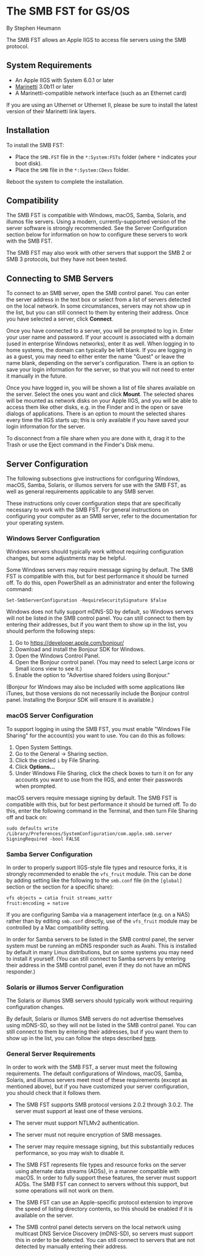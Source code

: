 The SMB FST for GS/OS
=====================
By Stephen Heumann

The SMB FST allows an Apple IIGS to access file servers using the SMB protocol.

System Requirements
-------------------
* An Apple IIGS with System 6.0.1 or later
* [Marinetti][1] 3.0b11 or later
* A Marinetti-compatible network interface (such as an Ethernet card)

If you are using an Uthernet or Uthernet II, please be sure to install the latest version of their Marinetti link layers.

[1]: http://www.apple2.org/marinetti/


Installation
------------
To install the SMB FST:

* Place the `SMB.FST` file in the `*:System:FSTs` folder (where `*` indicates your boot disk).
* Place the `SMB` file in the `*:System:CDevs` folder.

Reboot the system to complete the installation.


Compatibility
-------------
The SMB FST is compatible with Windows, macOS, Samba, Solaris, and illumos file servers. Using a modern, currently-supported version of the server software is strongly recommended. See the Server Configuration section below for information on how to configure these servers to work with the SMB FST.

The SMB FST may also work with other servers that support the SMB 2 or SMB 3 protocols, but they have not been tested.


Connecting to SMB Servers
-------------------------
To connect to an SMB server, open the SMB control panel. You can enter the server address in the text box or select from a list of servers detected on the local network. In some circumstances, servers may not show up in the list, but you can still connect to them by entering their address. Once you have selected a server, click __Connect__.

Once you have connected to a server, you will be prompted to log in. Enter your user name and password. If your account is associated with a domain (used in enterprise Windows networks), enter it as well. When logging in to home systems, the domain can typically be left blank. If you are logging in as a guest, you may need to either enter the name "Guest" or leave the name blank, depending on the server's configuration. There is an option to save your login information for the server, so that you will not need to enter it manually in the future.

Once you have logged in, you will be shown a list of file shares available on the server. Select the ones you want and click __Mount__. The selected shares will be mounted as network disks on your Apple IIGS, and you will be able to access them like other disks, e.g. in the Finder and in the open or save dialogs of applications. There is an option to mount the selected shares every time the IIGS starts up; this is only available if you have saved your login information for the server.

To disconnect from a file share when you are done with it, drag it to the Trash or use the Eject command in the Finder's Disk menu.


Server Configuration
--------------------
The following subsections give instructions for configuring Windows, macOS, Samba, Solaris, or illumos servers for use with the SMB FST, as well as general requirements applicable to any SMB server.

These instructions only cover configuration steps that are specifically necessary to work with the SMB FST. For general instructions on configuring your computer as an SMB server, refer to the documentation for your operating system.


### Windows Server Configuration

Windows servers should typically work without requiring configuration changes, but some adjustments may be helpful.

Some Windows servers may require message signing by default. The SMB FST is compatible with this, but for best performance it should be turned off. To do this, open PowerShell as an administrator and enter the following command:

    Set-SmbServerConfiguration -RequireSecuritySignature $false

Windows does not fully support mDNS-SD by default, so Windows servers will not be listed in the SMB control panel. You can still connect to them by entering their addresses, but if you want them to show up in the list, you should perform the following steps:

1. Go to https://developer.apple.com/bonjour/
2. Download and install the Bonjour SDK for Windows.
3. Open the Windows Control Panel.
4. Open the Bonjour control panel. (You may need to select Large icons or Small icons view to see it.)
5. Enable the option to "Advertise shared folders using Bonjour."

(Bonjour for Windows may also be included with some applications like iTunes, but those versions do not necessarily include the Bonjour control panel. Installing the Bonjour SDK will ensure it is available.)


### macOS Server Configuration

To support logging in using the SMB FST, you must enable "Windows File Sharing" for the account(s) you want to use. You can do this as follows:

1. Open System Settings.
2. Go to the General -> Sharing section.
3. Click the circled `i` by File Sharing.
4. Click __Options...__
5. Under Windows File Sharing, click the check boxes to turn it on for any accounts you want to use from the IIGS, and enter their passwords when prompted.

macOS servers require message signing by default. The SMB FST is compatible with this, but for best performance it should be turned off. To do this, enter the following command in the Terminal, and then turn File Sharing off and back on:

    sudo defaults write /Library/Preferences/SystemConfiguration/com.apple.smb.server SigningRequired -bool FALSE


### Samba Server Configuration

In order to properly support IIGS-style file types and resource forks, it is strongly recommended to enable the `vfs_fruit` module. This can be done by adding setting like the following to the `smb.conf` file (in the `[global]` section or the section for a specific share):

    vfs objects = catia fruit streams_xattr
    fruit:encoding = native

If you are configuring Samba via a management interface (e.g. on a NAS) rather than by editing `smb.conf` directly, use of the `vfs_fruit` module may be controlled by a Mac compatibility setting.

In order for Samba servers to be listed in the SMB control panel, the server system must be running an mDNS responder such as Avahi. This is installed by default in many Linux distributions, but on some systems you may need to install it yourself. (You can still connect to Samba servers by entering their address in the SMB control panel, even if they do not have an mDNS responder.)


### Solaris or illumos Server Configuration

The Solaris or illumos SMB servers should typically work without requiring configuration changes.

By default, Solaris or illumos SMB servers do not advertise themselves using mDNS-SD, so they will not be listed in the SMB control panel. You can still connect to them by entering their addresses, but if you want them to show up in the list, you can follow the steps described [here][2].

[2]: https://www.tumfatig.net/2023/smb-shares-using-omnios-zones-and-zfs/#announce-the-smb-service


### General Server Requirements

In order to work with the SMB FST, a server must meet the following requirements. The default configurations of Windows, macOS, Samba, Solaris, and illumos servers meet most of these requirements (except as mentioned above), but if you have customized your server configuration, you should check that it follows them.

* The SMB FST supports SMB protocol versions 2.0.2 through 3.0.2. The server must support at least one of these versions.

* The server must support NTLMv2 authentication.

* The server must not require encryption of SMB messages.

* The server may require message signing, but this substantially reduces performance, so you may wish to disable it.

* The SMB FST represents file types and resource forks on the server using alternate data streams (ADSs), in a manner compatible with macOS. In order to fully support these features, the server must support ADSs. The SMB FST can connect to servers without this support, but some operations will not work on them.

* The SMB FST can use an Apple-specific protocol extension to improve the speed of listing directory contents, so this should be enabled if it is available on the server.

* The SMB control panel detects servers on the local network using multicast DNS Service Discovery (mDNS-SD), so servers must support this in order to be detected. You can still connect to servers that are not detected by manually entering their address.
